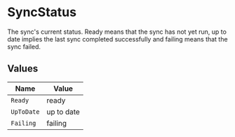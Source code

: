 # SyncStatus

The sync's current status. Ready means that the sync has not yet run, up to date implies the last sync completed successfully and failing means that the sync failed.


## Values

| Name       | Value      |
| ---------- | ---------- |
| `Ready`    | ready      |
| `UpToDate` | up to date |
| `Failing`  | failing    |
